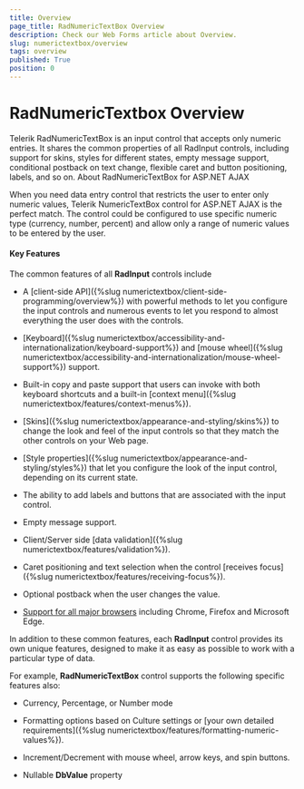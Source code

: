 ```yaml
---
title: Overview
page_title: RadNumericTextBox Overview
description: Check our Web Forms article about Overview.
slug: numerictextbox/overview
tags: overview
published: True
position: 0
---
```


# RadNumericTextbox Overview

Telerik RadNumericTextBox is an input control that accepts only numeric entries. It shares the common properties of all RadInput controls, including support for skins, styles for different states, empty message support, conditional postback on text change, flexible caret and button positioning, labels, and so on.
About RadNumericTextBox for ASP.NET AJAX

When you need data entry control that restricts the user to enter only numeric values, Telerik NumericTextBox control for ASP.NET AJAX is the perfect match. The control could be configured to use specific numeric type (currency, number, percent) and allow only a range of numeric values to be entered by the user.

#### Key Features
The common features of all **RadInput** controls include

* A [client-side API]({%slug numerictextbox/client-side-programming/overview%}) with powerful methods to let you configure the input controls and numerous events to let you respond to almost everything the user does with the controls.

* [Keyboard]({%slug numerictextbox/accessibility-and-internationalization/keyboard-support%}) and [mouse wheel]({%slug numerictextbox/accessibility-and-internationalization/mouse-wheel-support%}) support.

* Built-in copy and paste support that users can invoke with both keyboard shortcuts and a built-in [context menu]({%slug numerictextbox/features/context-menus%}).

* [Skins]({%slug numerictextbox/appearance-and-styling/skins%}) to change the look and feel of the input controls so that they match the other controls on your Web page.

* [Style properties]({%slug numerictextbox/appearance-and-styling/styles%}) that let you configure the look of the input control, depending on its current state.

* The ability to add labels and buttons that are associated with the input control.

* Empty message support.

* Client/Server side [data validation]({%slug numerictextbox/features/validation%}).

* Caret positioning and text selection when the control [receives focus]({%slug numerictextbox/features/receiving-focus%}).

* Optional postback when the user changes the value.

* [Support for all major browsers](https://www.telerik.com/aspnet-ajax/tech-sheets/browser-support) including Chrome, Firefox and Microsoft Edge.

In addition to these common features, each **RadInput** control provides its own unique features, designed to make it as easy as possible to work with a particular type of data.

For example, **RadNumericTextBox** control supports the following specific features also:

* Currency, Percentage, or Number mode

* Formatting options based on Culture settings or [your own detailed requirements]({%slug numerictextbox/features/formatting-numeric-values%}).

* Increment/Decrement with mouse wheel, arrow keys, and spin buttons.

* Nullable **DbValue** property

